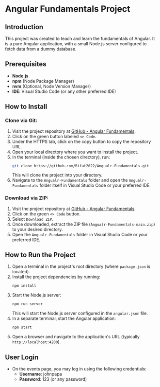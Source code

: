 
# Angular Fundamentals Project

## Introduction
This project was created to teach and learn the fundamentals of Angular. It is a pure Angular application, with a small Node.js server configured to fetch data from a dummy database.

## Prerequisites
- **Node.js**
- **npm** (Node Package Manager)
- **nvm** (Optional, Node Version Manager)
- **IDE**: Visual Studio Code (or any other preferred IDE)

## How to Install

### Clone via Git:
1. Visit the project repository at [GitHub - Angular Fundamentals](https://github.com/Rifat2022/Angualr-Fundamentals).
2. Click on the green button labeled `<> Code`.
3. Under the HTTPS tab, click on the copy button to copy the repository URL.
4. Open your local directory where you want to install the project.
5. In the terminal (inside the chosen directory), run:
   ```bash
   git clone https://github.com/Rifat2022/Angualr-Fundamentals.git
   ```
   This will clone the project into your directory.
6. Navigate to the `Angualr-Fundamentals` folder and open the `Angualr-Fundamentals` folder itself in Visual Studio Code or your preferred IDE.

### Download via ZIP:
1. Visit the project repository at [GitHub - Angular Fundamentals](https://github.com/Rifat2022/Angualr-Fundamentals).
2. Click on the green `<> Code` button.
3. Select `Download ZIP`.
4. Once downloaded, extract the ZIP file (`Angualr-Fundamentals-main.zip`) to your desired directory.
5. Open the `Angualr-Fundamentals` folder in Visual Studio Code or your preferred IDE.

## How to Run the Project
1. Open a terminal in the project's root directory (where `package.json` is located).
2. Install the project dependencies by running:
   ```bash
   npm install
   ```
3. Start the Node.js server:
   ```bash
   npm run server
   ```
   This will start the Node.js server configured in the `angular.json` file.
4. In a separate terminal, start the Angular application:
   ```bash
   npm start
   ```
5. Open a browser and navigate to the application's URL (typically `http://localhost:4200`).

## User Login
- On the events page, you may log in using the following credentials:
  - **Username**: johnpapa
  - **Password**: 123 (or any password)

